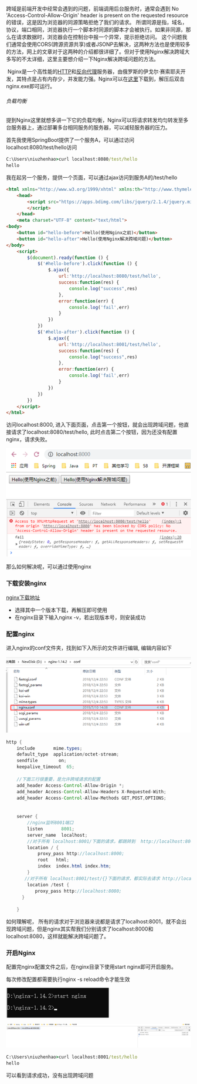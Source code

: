 跨域是前端开发中经常会遇到的问题，前端调用后台服务时，通常会遇到 No 'Access-Control-Allow-Origin' header is present on the requested resource的错误，这是因为浏览器的同源策略拒绝了我们的请求。
       所谓同源是指，域名，协议，端口相同，浏览器执行一个脚本时同源的脚本才会被执行。如果非同源，那么在请求数据时，浏览器会在控制台中报一个异常，提示拒绝访问。
       这个问题我们通常会使用CORS(跨源资源共享)或者JSONP去解决，这两种方法也是使用较多的方法，网上的文章对于这两种的介绍都很详细了。但对于使用Nginx解决跨域大多写的不太详细，这里主要想介绍一下Nginx解决跨域问题的方法。

​      Nginx是一个高性能的[HTTP](https://link.jianshu.com?t=https%3A%2F%2Fbaike.baidu.com%2Fitem%2FHTTP)和[反向代理](https://link.jianshu.com?t=https%3A%2F%2Fbaike.baidu.com%2Fitem%2F%E5%8F%8D%E5%90%91%E4%BB%A3%E7%90%86)服务器，由俄罗斯的伊戈尔·赛索耶夫开发，其特点是占有内存少，并发能力强。Nginx可以在[这里](https://link.jianshu.com?t=http%3A%2F%2Fnginx.org%2Fen%2F)下载到，解压后双击nginx.exe即可运行。

###### 负载均衡

   提到Nginx这里就想多讲一下它的负载均衡，Nginx可以将请求转发均匀转发至多台服务器上，通过部署多台相同服务的服务器，可以减轻服务器的压力。

首先我使用SpringBoot提供了一个服务A，可以通过访问localhost:8080/test/hello访问

```cmd
C:\Users\niuzhenhao>curl localhost:8080/test/hello
hello
```

我在起另一个服务，提供一个页面，可以通过ajax访问到服务A的/test/hello

```html
<html xmlns="http://www.w3.org/1999/xhtml" xmlns:th="http://www.thymeleaf.org">
    <head>
        <script src="https://apps.bdimg.com/libs/jquery/2.1.4/jquery.min.js">
        </script>
    </head>
    <meta charset="UTF-8" content="text/html">
<body>
    <button id="hello-before">Hello(使用Nginx之前)</button>
    <button id="hello-after">Hello(使用Nginx解决跨域问题)</button>
</body>
    <script>
        $(document).ready(function () {
            $('#hello-before').click(function () {
                $.ajax({
                    url:'http://localhost:8080/test/hello',
                    success:function(res) {
                        console.log("success",res)
                    },
                    error:function(err) {
                        console.log('fail',err)
                    }
                })
            })
            $('#hello-after').click(function () {
                $.ajax({
                    url:'http://localhost:8001/test/hello',
                    success:function(res) {
                        console.log("success",res)
                    },
                    error:function(err) {
                        console.log('fail',err)
                    }
                })
            })
        })
    </script>
</html>
```

访问localhost:8000, 进入下面页面，点击第一个按钮，就会出现跨域问题，他直接请求了localhost:8080/test/hello, 此时点击第二个按钮，因为还没有配置nginx，请求失败。

![picture](https://github.com/nullbull/picture/blob/master/1562749918788.png)
![picture](https://github.com/nullbull/picture/blob/master/1562749937635.png)

那么如何解决呢，可以通过使用nginx

### 下载安装nginx

[nginx下载地址](http://nginx.org/en/download.html)

- 选择其中一个版本下载，再解压即可使用
- 在nginx目录下输入nginx -v，若出现版本号，则安装成功

### 配置nginx

  进入nginx的conf文件夹，找到如下入所示的文件进行编辑, 编辑内容如下



![image](https://github.com/nullbull/picture/blob/master/1562750105913.png)


```java
http {
    include       mime.types;
    default_type  application/octet-stream;
    sendfile        on;
    keepalive_timeout  65;

	//下面三行很重要，是允许跨域请求的配置
    add_header Access-Control-Allow-Origin *;
    add_header Access-Control-Allow-Headers X-Requested-With;
    add_header Access-Control-Allow-Methods GET,POST,OPTIONS;


    server {
   		//nginx监听8001端口
        listen       8001; 
        server_name  localhost;
        //对于所有 localhost:8001/下面的请求，都跳转到  http://localhost:8000 
        location / {
            proxy_pass http://localhost:8000;
            root   html;
            index  index.html index.htm;
        }
	   //对于所有 localhost:8001/test/{}下面的请求，都实际去请求 http://localhost:8080/test/{}
        location /test {
           proxy_pass http://localhost:8080;
      }
     
    }

```

如何理解呢， 所有的请求对于浏览器来说都是请求了localhost:8001，就不会出现跨域问题，但是nginx其实帮我们分别请求了localhost:8000和localhost:8080，这样就能解决跨域问题了。

### 开启Nginx

配置完nginx配置文件之后，在nginx目录下使用start nginx即可开启服务。

每次修改配置都需要执行nginx -s reload命令才能生效


![picture](https://github.com/nullbull/picture/blob/master/1562751235762.png)

![picture](https://github.com/nullbull/picture/blob/master/1562751339618.png)



```cmd
C:\Users\niuzhenhao>curl localhost:8001/test/hello
hello
```

可以看到请求成功，没有出现跨域问题